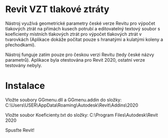 # Revit VZT tlakové ztráty
Nástroj využívá geometrické parametry české verze Revitu pro výpočet tlakových ztrát na přímách kusech potrubí a editovatelný textový soubor s koeficienty místních tlakových ztrát pro výpočet tlakových ztrát v tvarovkách (Aplikace dokáže počítat pouze s hranatými a kulatými koleny a přechodkami).

Nástroj funguje zatím pouze pro českou verzi Revitu (tedy české názvy parametrů). Aplikace byla otestována pro Revit 2020, ostatní verze testovány nebyly.

# Instalace
Vložte soubory GGmenu.dll a GGmenu.addin do složky:
C:\Users\USER\AppData\Roaming\Autodesk\Revit\Addins\2020

Vložte soubor Koeficienty.txt do složky:
C:\Program Files\Autodesk\Revit 2020

Spusťte Revit!
